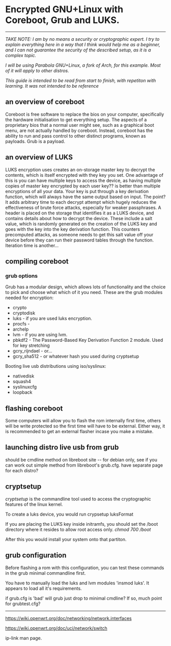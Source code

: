 # Encrypted GNU+Linux with Coreboot, Grub and LUKS.

---

*TAKE NOTE: I am by no means a security or cryptographic expert. I try to explain everything here in a way that I think would help me as a beginner, and I can not guarantee the security of the described setup, as it is a complex 
topic.*

*I will be using Parabola GNU+Linux, a fork of Arch, for this example. Most of it will apply to other distros.*

*This guide is intended to be read from start to finish, with repetiton with learning. It was not intended to be reference*

## an overview of coreboot

Coreboot is free software to replace the bios on your computer, specifically the hardware initialisation to get everything setup. The aspects of a proprietary bios that a normal user might see, such as a graphical boot menu, are 
not actually handled by coreboot. Instead, coreboot has the ability to run and pass control to other distinct programs, known as payloads. Grub is a payload.

## an overview of LUKS

LUKS encryption uses creates an on-storage master key to decrypt the contents, which is itself encrypted with they key you set. 
One advantage of this is you can have multiple keys to access the device, as having multiple copies of master key encrypted by each user key?? is better than multiple encryptions of all your data. Your key is put through a key 
derivation function, which will always have the same output based on input. The point? It adds arbitrary time to each decrypt attempt which hugely reduces the effectiveness of brute force attacks, especially for weaker 
passphrases. A header is placed on the storage that identifies it as a LUKS device, and contains details about how to decrypt the device. These include a salt value, which is randomly generated on the creation of the LUKS key and 
goes with the key into the key derivation function. This counters precomputed attacks, as someone needs to get this salt value off your device before they can run their password tables through the function. Iteration time is 
another...

## compiling coreboot

### grub options

Grub has a modular design, which allows lots of functionality and the choice to pick and choose what which of it you need. These are the grub modules needed for encryption:

* crypto
* cryptodisk
* luks - if you are used luks encryption.
* procfs - 
* archelp
* lvm - if you are using lvm.
* pbkdf2 - The Password-Based Key Derivation Function 2 module. Used for key stretching
* gcry_rijndael - or...
* gcry_sha512 - or whatever hash you used during cryptsetup

Booting live usb distributions using iso/syslinux:

* nativedisk
* squash4 
* syslinuxcfg 
* loopback


## flashing coreboot

Some computers will allow you to flash the rom internally first time, others will be write protected so the first time will have to be external. 
Either way, it is recommended to get an external flasher incase you make a mistake.

## launching distro live usb from grub

should be cmdline method on libreboot site -- for debian only, see if you can work out simple method from libreboot's grub.cfg.
have separate page for each distro?

## cryptsetup

*cryptsetup* is the commandline tool used to access the cryptographic features of the linux kernel. 

To create a luks device, you would run crypsetup luksFormat

If you are placing the LUKS key inside initramfs, you should set the /boot directory where it resides to allow root access only. *chmod 700 /boot*

After this you would install your system onto that partiton.

## grub configuration

Before flashing a rom with this configuration, you can test these commands in the grub minimal commandline first.

You have to manually load the luks and lvm modules 'insmod luks'. It appears to load all it's requirements.

if grub.cfg is 'bad' will grub just drop to minimal cmdline? If so, much point for grubtest.cfg?

---

https://wiki.openwrt.org/doc/networking/network.interfaces

https://wiki.openwrt.org/doc/uci/network/switch

ip-link man page.
